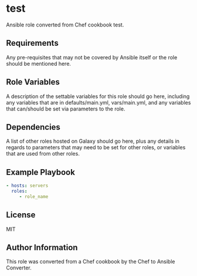 # test

Ansible role converted from Chef cookbook test.

## Requirements

Any pre-requisites that may not be covered by Ansible itself or the role should be mentioned here.

## Role Variables

A description of the settable variables for this role should go here, including any variables that are in defaults/main.yml, vars/main.yml, and any variables that can/should be set via parameters to the role.

## Dependencies

A list of other roles hosted on Galaxy should go here, plus any details in regards to parameters that may need to be set for other roles, or variables that are used from other roles.

## Example Playbook

```yaml
- hosts: servers
  roles:
     - role_name
```

## License

MIT

## Author Information

This role was converted from a Chef cookbook by the Chef to Ansible Converter.
